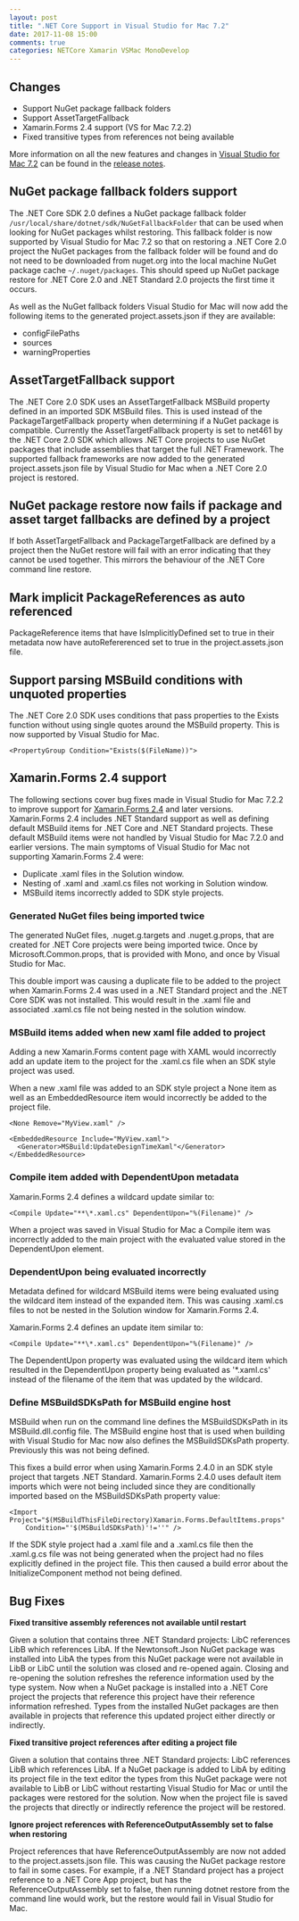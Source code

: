 ```yaml
---
layout: post
title: ".NET Core Support in Visual Studio for Mac 7.2"
date: 2017-11-08 15:00
comments: true
categories: NETCore Xamarin VSMac MonoDevelop
---
```


## Changes

   * Support NuGet package fallback folders
   * Support AssetTargetFallback
   * Xamarin.Forms 2.4 support (VS for Mac 7.2.2)
   * Fixed transitive types from references not being available

More information on all the new features and changes in [Visual Studio for Mac 7.2](https://www.visualstudio.com/vs/visual-studio-mac/) can be found in the [release notes](https://www.visualstudio.com/en-us/news/releasenotes/vs2017-mac-relnotes#release-date-october-9-2017---visual-studio-2017-for-mac-720636).

## NuGet package fallback folders support

The .NET Core SDK 2.0 defines a NuGet package fallback folder `/usr/local/share/dotnet/sdk/NuGetFallbackFolder` that can be used when looking
for NuGet packages whilst restoring. This fallback folder is now supported by
Visual Studio for Mac 7.2 so that on restoring a .NET Core 2.0 project the NuGet
packages from the fallback folder will be found and do not need to be downloaded from nuget.org into the 
local machine NuGet package cache `~/.nuget/packages`. This should speed up NuGet package restore for .NET Core 2.0 and .NET Standard 2.0 projects the first time it occurs.

As well as the NuGet fallback folders Visual Studio for Mac will now add the following items to the generated project.assets.json
if they are available:

 - configFilePaths
 - sources
 - warningProperties

## AssetTargetFallback support

The .NET Core 2.0 SDK uses an AssetTargetFallback MSBuild property
defined in an imported SDK MSBuild files. This is used instead
of the PackageTargetFallback property when determining if a NuGet
package is compatible. Currently the AssetTargetFallback property
is set to net461 by the .NET Core 2.0 SDK which allows .NET Core projects to use NuGet
packages that include assemblies that target the full .NET Framework.
The supported fallback frameworks are now added to the generated
project.assets.json file by Visual Studio for Mac when a .NET Core 2.0 project is restored.

## NuGet package restore now fails if package and asset target fallbacks are defined by a project

If both AssetTargetFallback and PackageTargetFallback are defined by a project then the
NuGet restore will fail with an error indicating that they cannot
be used together. This mirrors the behaviour of the .NET Core command
line restore.

## Mark implicit PackageReferences as auto referenced

PackageReference items that have IsImplicitlyDefined set to true
in their metadata now have autoRefererenced set to true in the project.assets.json file.

## Support parsing MSBuild conditions with unquoted properties

The .NET Core 2.0 SDK uses conditions that pass properties to the
Exists function without using single quotes around the MSBuild property.
This is now supported by Visual Studio for Mac.

    <PropertyGroup Condition="Exists($(FileName))">

## Xamarin.Forms 2.4 support

The following sections cover bug fixes made in Visual Studio for Mac 7.2.2
to improve support for [Xamarin.Forms 2.4](https://developer.xamarin.com/releases/xamarin-forms/xamarin-forms-2.4/2.4.0-stable/) and later versions. Xamarin.Forms 2.4 includes .NET Standard support as well as defining default MSBuild items for
.NET Core and .NET Standard projects. These default MSBuild items were not 
handled by Visual Studio for Mac 7.2.0 and earlier versions. The main symptoms of Visual Studio for Mac not supporting Xamarin.Forms 2.4 were:

  - Duplicate .xaml files in the Solution window.
  - Nesting of .xaml and .xaml.cs files not working in Solution window.
  - MSBuild items incorrectly added to SDK style projects.

### Generated NuGet files being imported twice

The generated NuGet files, .nuget.g.targets and .nuget.g.props, 
that are created for .NET Core projects were being imported twice.
Once by Microsoft.Common.props, that is provided with Mono, and once
by Visual Studio for Mac.

This double import was causing a duplicate file 
to be added to the 
project when Xamarin.Forms 2.4 
was used in a .NET Standard project and the .NET Core SDK was not 
installed. This would result in the .xaml file and associated
.xaml.cs file not being nested in the solution window.

### MSBuild items added when new xaml file added to project

Adding a new Xamarin.Forms content page with XAML would incorrectly add an
update item to the project for the .xaml.cs file when an SDK style project
was used.

When a new .xaml file was added to an SDK style project a None item as well as an EmbeddedResource item would incorrectly be added to the project file.

```
<None Remove="MyView.xaml" />

<EmbeddedResource Include="MyView.xaml">
  <Generator>MSBuild:UpdateDesignTimeXaml"</Generator>
</EmbeddedResource>
```

### Compile item added with DependentUpon metadata

Xamarin.Forms 2.4 defines a wildcard update similar to:

    <Compile Update="**\*.xaml.cs" DependentUpon="%(Filename)" />

When a project was saved in Visual Studio for Mac a Compile item was
incorrectly added to the main project with the evaluated value stored in the
DependentUpon element.

### DependentUpon being evaluated incorrectly

Metadata defined for wildcard MSBuild items were being evaluated using
the wildcard item instead of the expanded item. This
was causing .xaml.cs files to not be nested in the Solution window
for Xamarin.Forms 2.4.

Xamarin.Forms 2.4 defines an update item similar to:

    <Compile Update="**\*.xaml.cs" DependentUpon="%(Filename)" />

The DependentUpon property was evaluated using the wildcard item
which resulted in the DependentUpon property being
evaluated as '*.xaml.cs' instead of the filename of the item that was
updated by the wildcard.

### Define MSBuildSDKsPath for MSBuild engine host

MSBuild when run on the command line defines the MSBuildSDKsPath in
its MSBuild.dll.config file. The MSBuild engine host that is used
when building with Visual Studio for Mac now also defines the MSBuildSDKsPath property. Previously this was not being defined.

This fixes a build error when using Xamarin.Forms 2.4.0 in an SDK style
project that targets .NET Standard. Xamarin.Forms 2.4.0 uses default
item imports which were not being included since they are conditionally
imported based on the MSBuildSDKsPath property value:

    <Import Project="$(MSBuildThisFileDirectory)Xamarin.Forms.DefaultItems.props" 
        Condition="'$(MSBuildSDKsPath)'!=''" />

If the SDK style project had a .xaml file and a .xaml.cs file then
the .xaml.g.cs file was not being generated when the project had no files
explicitly defined in the project file. This
then caused a build error about the InitializeComponent method not
being defined.

## Bug Fixes

**Fixed transitive assembly references not available until restart**

Given a solution that contains three .NET Standard projects: LibC
references LibB which references LibA. If the Newtonsoft.Json NuGet
package was installed into LibA the types from this NuGet package
were not available in LibB or LibC until the solution was closed and
re-opened again. Closing and re-opening the solution refreshes the
reference information used by the type system. Now when a NuGet
package is installed into a .NET Core project the projects that
reference this project have their reference information refreshed. Types from
the installed NuGet packages are then available in projects that
reference this updated project either directly or indirectly.

**Fixed transitive project references after editing a project file**

Given a solution that contains three .NET Standard projects: LibC references
LibB which references LibA. If a NuGet package is added to LibA by
editing its project file in the text editor the types from this NuGet
package were not available to LibB or LibC without restarting Visual Studio 
for Mac or until the packages were restored for the solution. Now when the project file
is saved the projects that directly or indirectly reference the project
will be restored.

**Ignore project references with ReferenceOutputAssembly set to false when restoring**

Project references that have ReferenceOutputAssembly are now not
added to the project.assets.json file. This was causing
the NuGet package restore to fail in some cases. For example, if a .NET Standard 
project has a project reference to a .NET Core App project, but has the
ReferenceOutputAssembly set to false, then running dotnet restore from the
command line would work, but the restore would fail in Visual Studio for Mac.

